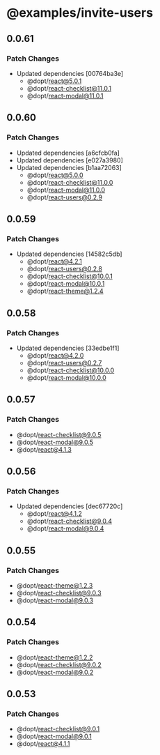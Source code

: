 # @examples/invite-users

## 0.0.61

### Patch Changes

- Updated dependencies [00764ba3e]
  - @dopt/react@5.0.1
  - @dopt/react-checklist@11.0.1
  - @dopt/react-modal@11.0.1

## 0.0.60

### Patch Changes

- Updated dependencies [a6cfcb0fa]
- Updated dependencies [e027a3980]
- Updated dependencies [b1aa72063]
  - @dopt/react@5.0.0
  - @dopt/react-checklist@11.0.0
  - @dopt/react-modal@11.0.0
  - @dopt/react-users@0.2.9

## 0.0.59

### Patch Changes

- Updated dependencies [14582c5db]
  - @dopt/react@4.2.1
  - @dopt/react-users@0.2.8
  - @dopt/react-checklist@10.0.1
  - @dopt/react-modal@10.0.1
  - @dopt/react-theme@1.2.4

## 0.0.58

### Patch Changes

- Updated dependencies [33edbe1f1]
  - @dopt/react@4.2.0
  - @dopt/react-users@0.2.7
  - @dopt/react-checklist@10.0.0
  - @dopt/react-modal@10.0.0

## 0.0.57

### Patch Changes

- @dopt/react-checklist@9.0.5
- @dopt/react-modal@9.0.5
- @dopt/react@4.1.3

## 0.0.56

### Patch Changes

- Updated dependencies [dec67720c]
  - @dopt/react@4.1.2
  - @dopt/react-checklist@9.0.4
  - @dopt/react-modal@9.0.4

## 0.0.55

### Patch Changes

- @dopt/react-theme@1.2.3
- @dopt/react-checklist@9.0.3
- @dopt/react-modal@9.0.3

## 0.0.54

### Patch Changes

- @dopt/react-theme@1.2.2
- @dopt/react-checklist@9.0.2
- @dopt/react-modal@9.0.2

## 0.0.53

### Patch Changes

- @dopt/react-checklist@9.0.1
- @dopt/react-modal@9.0.1
- @dopt/react@4.1.1

